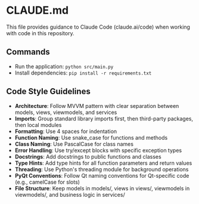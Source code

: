 # CLAUDE.md

This file provides guidance to Claude Code (claude.ai/code) when working with code in this repository.

## Commands

- Run the application: `python src/main.py`
- Install dependencies: `pip install -r requirements.txt`

## Code Style Guidelines

- **Architecture**: Follow MVVM pattern with clear separation between models, views, viewmodels, and services
- **Imports**: Group standard library imports first, then third-party packages, then local modules
- **Formatting**: Use 4 spaces for indentation
- **Function Naming**: Use snake_case for functions and methods
- **Class Naming**: Use PascalCase for class names
- **Error Handling**: Use try/except blocks with specific exception types
- **Docstrings**: Add docstrings to public functions and classes
- **Type Hints**: Add type hints for all function parameters and return values
- **Threading**: Use Python's threading module for background operations
- **PyQt Conventions**: Follow Qt naming conventions for Qt-specific code (e.g., camelCase for slots)
- **File Structure**: Keep models in models/, views in views/, viewmodels in viewmodels/, and business logic in services/